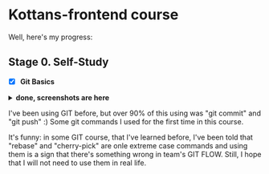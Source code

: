 # Kottans-frontend course

Well, here's my progress:
## Stage 0. Self-Study
- [X] **Git Basics**

<details>
  <summary>
    <b>done, screenshots are here</b>
  </summary>
  <img src="./screenshots/udacity screenshot.png" alt="udacity screenshot">
  <img src="./screenshots/learngitbranching screenshot.png" alt="learngitbranching screenshot">
</details>

I've been using GIT before, but over 90% of this using was "git commit" and "git push" :) Some git commands I used for the first time in this course.

It's funny: in some GIT course, that I've learned before, I've been told that "rebase" and "cherry-pick" are onle extreme case commands and using them is a sign that there's something wrong in team's GIT FLOW. Still, I hope that I will not need to use them in real life.  
